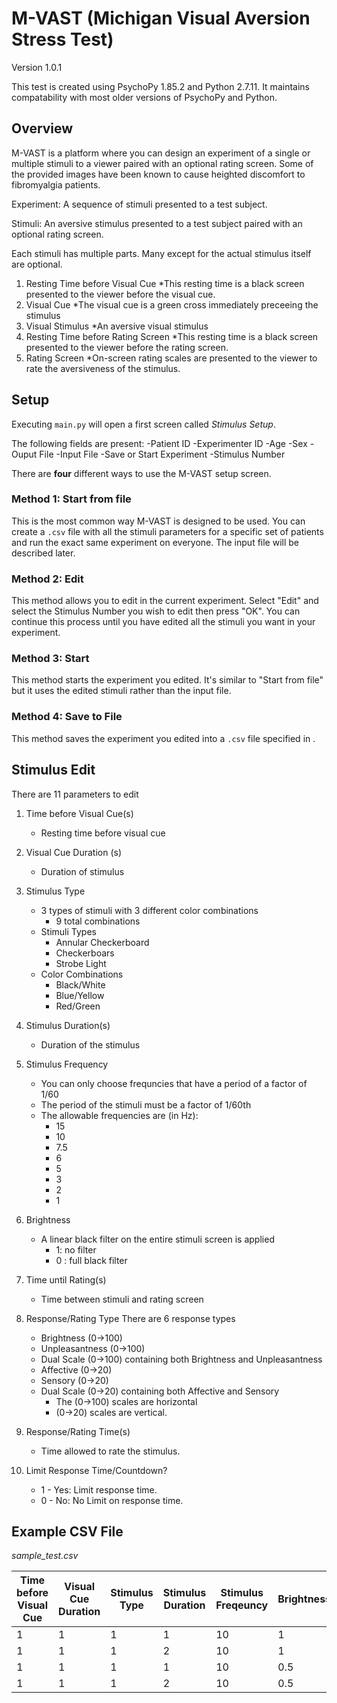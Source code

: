 # M-VAST (Michigan Visual Aversion Stress Test)
Version 1.0.1 

This test is created using PsychoPy 1.85.2 and Python 2.7.11. It maintains compatability with most older versions of PsychoPy and Python. 

## **Overview**

M-VAST is a platform where you can design an experiment of a single or multiple stimuli to a viewer paired with an optional rating screen. Some of the provided images have been known to cause heighted discomfort to fibromyalgia patients. 

Experiment: A sequence of stimuli presented to a test subject. 

Stimuli: An aversive stimulus presented to a test subject paired with an optional rating screen. 

Each stimuli has multiple parts. Many except for the actual stimulus itself are optional. 

1. Resting Time before Visual Cue
    *This resting time is a black screen presented to the viewer before the visual cue. 
1. Visual Cue
    *The visual cue is a green cross immediately preceeing the stimulus
1. Visual Stimulus
    *An aversive visual stimulus
1. Resting Time before Rating Screen
    *This resting time is a black screen presented to the viewer before the rating screen.
1. Rating Screen
    *On-screen rating scales are presented to the viewer to rate the aversiveness of the stimulus. 


## **Setup**

Executing `main.py` will open a first screen called *Stimulus Setup*. 

The following fields are present: 
    -Patient ID
    -Experimenter ID
    -Age
    -Sex
    -Ouput File
    -Input File
    -Save or Start Experiment
    -Stimulus Number

There are **four** different ways to use the M-VAST setup screen. 

### **Method 1: Start from file**

This is the most common way M-VAST is designed to be used. You can create a `.csv` file with all the stimuli parameters for a specific set of patients and run the exact same experiment on everyone. 
The input file will be described later. 

### **Method 2: Edit** 

This method allows you to edit <Stimulus Number> in the current experiment. Select "Edit" and select the Stimulus Number you wish to edit then press "OK". 
You can continue this process until you have edited all the stimuli you want in your experiment. 

### **Method 3: Start**

This method starts the experiment you edited.  It's similar to "Start from file" but it uses the edited stimuli rather than the input file. 

### **Method 4: Save to File** 

This method saves the experiment you edited into a `.csv` file specified in <Output File>. 

## **Stimulus Edit**

There are 11 parameters to edit 

1. Time before Visual Cue(s)
    * Resting time before visual cue

1. Visual Cue Duration (s)
    * Duration of stimulus

1. Stimulus Type
    * 3 types of stimuli with 3 different color combinations
        * 9 total combinations
    * Stimuli Types
        * Annular Checkerboard
        * Checkerboars
        * Strobe Light
    * Color Combinations
        * Black/White
        * Blue/Yellow
        * Red/Green

1. Stimulus Duration(s)
    * Duration of the stimulus

1. Stimulus Frequency
    * You can only choose frequncies that have a period of a factor of 1/60
    * The period of the stimuli must be a factor of 1/60th
    * The allowable frequencies are (in Hz):
        * 15
        * 10
        * 7.5
        * 6
        * 5
        * 3
        * 2
        * 1

1. Brightness
    * A linear black filter on the entire stimuli screen is applied
        * 1: no filter
        * 0 : full black filter 

1. Time until Rating(s)
    * Time between stimuli and rating screen

1. Response/Rating Type
There are 6 response types 
    * Brightness (0->100)
    * Unpleasantness (0->100)
    * Dual Scale (0->100) containing both Brightness and Unpleasantness
    * Affective (0->20)
    * Sensory (0->20)
    * Dual Scale (0->20) containing both Affective and Sensory
        * The (0->100) scales are horizontal 
        * (0->20) scales are vertical. 

1.  Response/Rating Time(s)
    * Time allowed to rate the stimulus. 

1.  Limit Response Time/Countdown? 
    * 1 - Yes: Limit response time.
    * 0 - No: No Limit on response time. 


## Example CSV File

*sample_test.csv*

Time before Visual Cue | Visual Cue Duration | Stimulus Type | Stimulus Duration | Stimulus Freqeuncy | Brightness | Time until rating | Rating Type | Rating Time | Countdown? |
--------|--------|--------|--------|--------|--------|--------|--------|--------|--------|
1 | 1 | 1 | 1 | 10 | 1 | 3 | 1 | 10 | 1 |
1 | 1 | 1 | 2 | 10 | 1 | 2 | 3 | 10 | 1 |
1 | 1 | 1 | 1 | 10 | 0.5 | 1 | 2 | 10 | 0 |
1 | 1 | 1 | 2 | 10 | 0.5 | 0 | 4 | 10 | 0 |


